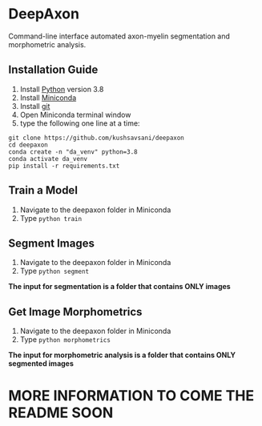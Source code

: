 # DeepAxon
Command-line interface automated axon-myelin segmentation and morphometric analysis.

## Installation Guide
1. Install [Python](https://www.python.org/) version 3.8
2. Install [Miniconda](https://docs.anaconda.com/free/miniconda/)
3. Install [git](https://git-scm.com/)
4. Open Miniconda terminal window
5. type the following one line at a time:
````
git clone https://github.com/kushsavsani/deepaxon
cd deepaxon
conda create -n "da_venv" python=3.8
conda activate da_venv
pip install -r requirements.txt
````

## Train a Model
1. Navigate to the deepaxon folder in Miniconda
2. Type `python train`

## Segment Images
1. Navigate to the deepaxon folder in Miniconda
2. Type `python segment`

**The input for segmentation is a folder that contains ONLY images**

## Get Image Morphometrics
1. Navigate to the deepaxon folder in Miniconda
2. Type `python morphometrics`

**The input for morphometric analysis is a folder that contains ONLY segmented images**

# MORE INFORMATION TO COME THE README SOON
